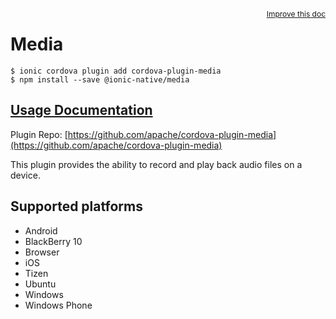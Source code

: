 <a style="float:right;font-size:12px;" href="http://github.com/ionic-team/ionic-native/edit/master/src/@ionic-native/plugins/media/index.ts#L182">
  Improve this doc
</a>

# Media

```
$ ionic cordova plugin add cordova-plugin-media
$ npm install --save @ionic-native/media
```

## [Usage Documentation](https://ionicframework.com/docs/native/media/)

Plugin Repo: [https://github.com/apache/cordova-plugin-media](https://github.com/apache/cordova-plugin-media)

This plugin provides the ability to record and play back audio files on a device.

## Supported platforms
- Android
- BlackBerry 10
- Browser
- iOS
- Tizen
- Ubuntu
- Windows
- Windows Phone



